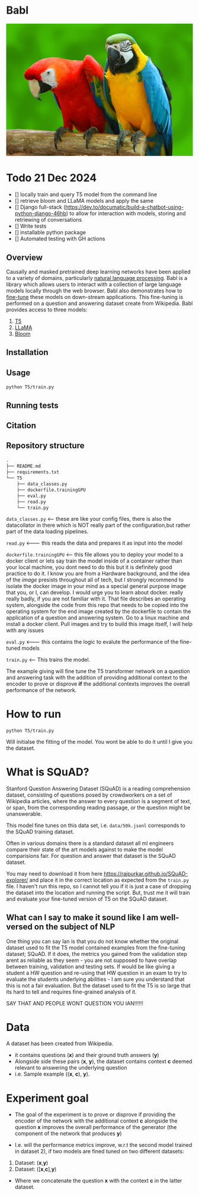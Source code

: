# Babl

![alt text](img/parrot.jpg "conversational")
# Todo 21 Dec 2024
- [] locally train and query T5 model from the command line 
- [] retrieve bloom and LLaMA models and apply the same 
- [] Django full-stack (https://dev.to/documatic/build-a-chatbot-using-python-django-46hb) to allow for interaction with models, storing and retriewing of conversations
- [] Write tests 
- [] installable python package
- [] Automated testing with GH actions 

## Overview 
Causally and masked pretrained deep learning networks have been applied to a variety of domains, particularly [natural language processing](https://en.wikipedia.org/wiki/Natural_language_processing). Babl is a library which allows users to interact with a collection of large language models locally through the web browser. Babl also demonstrates how to [fine-tune](https://en.wikipedia.org/wiki/Fine-tuning_(deep_learning)) these models on down-stream applications. This fine-tuning is performed on a question and answering dataset create from Wikipedia. Babl provides access to three models:
1) [T5](https://en.wikipedia.org/wiki/T5_(language_model))
2) [LLaMA](https://en.wikipedia.org/wiki/Llama_language_model)
3) [Bloom](https://en.wikipedia.org/wiki/BLOOM_(language_model))



## Installation 

## Usage 
```
python T5/train.py
```

## Running tests


## Citation 


## Repository structure 
```
.
├── README.md
├── requirements.txt
└── T5
    ├── data_classes.py
    ├── dockerfile.trainingGPU
    ├── eval.py
    ├── read.py
    └── train.py
```

`data_classes.py` <-- these are like your config files, there is also the datacollator in there which is NOT really part of the configuration,but rather part of the data loading pipelines. 

 `read.py` <--- this reads the data and prepares it as input into the model

 `dockerfile.trainingGPU`  <-- this file allows you to deploy your model to a docker client or lets say train the model inside of a container rather than your local machine, you dont need to do this but it is definitely good practice to do it. I know you are from a Hardware background, and the idea of the _image_ presists throughout all of tech, but I strongly recommend to isolate the docker image in your mind as a special general purpose image that you, or I, can develop. I would urge you to learn about docker. really really badly, if you are not familiar with it. That file describes an operating system, alongside the code from this repo that needs to be copied into the operating system for the end image created by the dockerfile to contain the application of a question and answering system. Go to a linux machine and install a docker client. Pull images and try to build this image itself, I will help with any issues 

  `eval.py` <--- this contains the logic to evalute the performance of the fine-tuned models

 `train.py` <-- This trains the model. 

The example giving will fine tune the T5 transformer network on a question and answering task with the addition of providing additional context to the encoder to prove or disprove **if** the additional contexts improves the overall performance of the network. 

# How to run
```
python T5/train.py
```
Will initialse the fitting of the model. You wont be able to do it until I give you the dataset. 

# What is SQuAD?
Stanford Question Answering Dataset (SQuAD) is a reading comprehension dataset, consisting of questions posed by crowdworkers on a set of Wikipedia articles, where the answer to every question is a segment of text, or span, from the corresponding reading passage, or the question might be unanswerable.

This model fine tunes on this data set, i.e. `data/50k.jsonl` corresponds to the SQuAD training dataset. 

Often in various domains there is a standard dataset all ml engineers compare their state of the art models against to make the model comparisions fair. For question and answer that dataset is the SQuAD dataset. 

You may need to download it from here https://rajpurkar.github.io/SQuAD-explorer/ and place it in the correct location as expected from the `train.py` file. I haven't run this repo, so I cannot tell you if it is just a case of dropping the dataset into the location and running the script. But, trust me it will train and evaluate your fine-tuned version of T5 on the SQuAD dataset. 


## What can I say to make it sound like I am well-versed on the subject of NLP 
 One thing you can say Ian is that you do not know whether the original dataset used to fit the T5 model contained examples from the fine-tuning dataset; SQuAD. If it does, the metrics you gained from the validation step arent as reliable as they seem  - you are not supposed to have overlap between training, validation and testing sets. If would be like giving a student a HW question and re-using that HW question in an exam to try to evaluate the students underlying abilities - I am sure you understand that this is not a fair evaluation. But the dataset used to fit the T5 is so large that its hard to tell and requires fine-grained analysis of it. 

 SAY THAT AND PEOPLE WONT QUESTION YOU IAN!!!!!!



# Data 
A dataset has been created from Wikipedia. 
- it contains questions (**x**) and their ground truth answers (**y**)
- Alongside side these pairs (**x**, **y**), the dataset contains context **c** deemed relevant to answering the underlying question 
- i.e. Sample example ((**x**, **c**), **y**). 

# Experiment goal
- The goal of the experiment is to prove or disprove if providing the encoder of the network with the additional context **c** alongside the question **x** improves the overall performance of the generator (the component of the network that produces **y**)

- I.e. will the performance metrics improve, w.r.t the second model trained in dataset 2), if two models are fined tuned on two different datasets:
1) Dataset: (**x**,**y**)
2) Dataset: ([**x**,**c**],**y**)
- Where we concatenate the question **x** with the context **c** in the latter dataset. 

